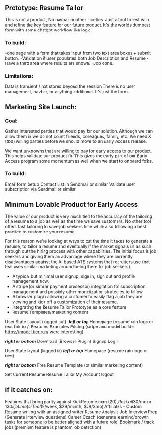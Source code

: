 ## Prototype: Resume Tailor
This is not a product, No navbar or other niceties. Just a tool to test with and refine the key feature for our future product. It's the worlds dumbest form with some chatgpt workflow like logic.  

### To build: 
-one page with a form that takes input from two text area boxes + submit button. 
-Validation if user populated both Job Description and Resume
-Have a third area where results are shown. 
-Job done. 

### Limitations: 
Data is transient / not stored beyond the session 
There is no user management, navbar, or anything additional. It's just the form. 

## Marketing Site Launch: 
### Goal: 
Gather interested parties that would pay for our solution. Although we can allow them in we do not count friends, colleagues, family, etc. We need X (tbd) willing parties before we should move to an Early Access release. 

We want unknowns that are willing to pay for early access to our product. This helps validate our product fit. This gives the early part of our Early Access program some momentum as well when we start to onboard folks. 

### To build: 
Email form 
Setup Contact List in Sendmail or similar
Validate user subscription via Sendmail or similar 

## Minimum Lovable Product for Early Access
The value of our product is very much tied to the accuracy of the tailoring of a resume to a job as well as the time we save customers.  No other tool offers fast tailoring to save job seekers time while also following a best practice to customize your resume. 

For this reason we're looking at ways to cut the time it takes to generate a resume, to tailor a resume and eventually if the market signals us as such through out the hiring process with other capabilities. The initial focus is job seekers and giving them an advantage where they are currently disadvantages against the AI based ATS systems that recruiters use (not teal uses similar marketing around being there for job seekers). 

- A typical but minimal user signup, sign in, sign out and profile management flow. 
- A stripe (or similar payment processor) integration for subscription management and possibly other monetization strategies to follow.
- A browser plugin allowing a customer to easily flag a job they are viewing and kick off a customization of their resume. 
- Integrating the Resume Tailor Prototype as a core feature
-  Resume Templates/marketing content


User State Layout (logged out):
***left or top*** 
Homepage (resume rain logo or text link to /)
Features
Examples
Pricing (stripe and model builder https://model.tier.run/ were interesting)

***right or bottom*** 
Download (Browser Plugin)
Signup 
Login

User State layout (logged in)
***left or top*** 
Homepage (resume rain logo or text)

***right or bottom*** 
Free Resume Template (or similar marketing content)

Set Current Resume
Resume Tailor
My Account
logout

## If it catches on: 
Features that bring parity against KickResume.com ($20), Rezi.ai ($30/mo or $130 lifetime) or Teal ($9/week, $29/month, $79/3mo)
Affiliates - Custom Resume writing with an assigned writer 
Resume Analysis 
Job Interview Prep (Generate interview questions)
Career Coach (generate learning/growth tasks for someone to be better aligned with a future role)
Bookmark / track jobs (premium feature is phantom job detection) 

